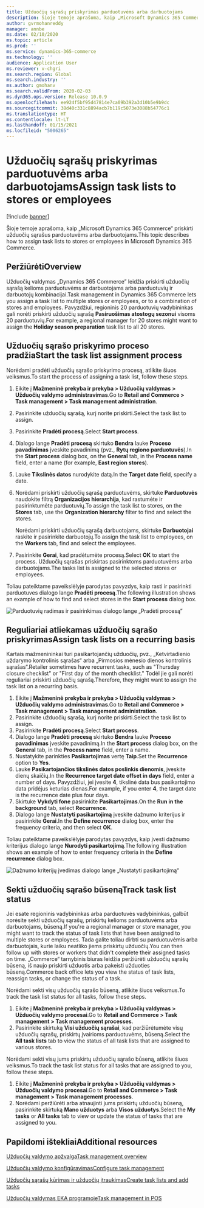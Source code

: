 ```yaml
---
title: Užduočių sąrašų priskyrimas parduotuvėms arba darbuotojams
description: Šioje temoje aprašoma, kaip „Microsoft Dynamics 365 Commerce“ priskirti užduočių sąrašus parduotuvėms arba darbuotojams.
author: gvrmohanreddy
manager: annbe
ms.date: 02/10/2020
ms.topic: article
ms.prod: ''
ms.service: dynamics-365-commerce
ms.technology: ''
audience: Application User
ms.reviewer: v-chgri
ms.search.region: Global
ms.search.industry: ''
ms.author: gmohanv
ms.search.validFrom: 2020-02-03
ms.dyn365.ops.version: Release 10.0.9
ms.openlocfilehash: ee924f5bf95d47814e7ca09b392a3d10b5e9b9dc
ms.sourcegitcommit: 38d40c331c8894acb7b119c5073e3088b54776c1
ms.translationtype: HT
ms.contentlocale: lt-LT
ms.lasthandoff: 01/15/2021
ms.locfileid: "5006265"
---
```

# <a name="assign-task-lists-to-stores-or-employees"></a><span data-ttu-id="b9855-103">Užduočių sąrašų priskyrimas parduotuvėms arba darbuotojams</span><span class="sxs-lookup"><span data-stu-id="b9855-103">Assign task lists to stores or employees</span></span>

[!include [banner](includes/banner.md)]

<span data-ttu-id="b9855-104">Šioje temoje aprašoma, kaip „Microsoft Dynamics 365 Commerce“ priskirti užduočių sąrašus parduotuvėms arba darbuotojams.</span><span class="sxs-lookup"><span data-stu-id="b9855-104">This topic describes how to assign task lists to stores or employees in Microsoft Dynamics 365 Commerce.</span></span>

## <a name="overview"></a><span data-ttu-id="b9855-105">Peržiūrėti</span><span class="sxs-lookup"><span data-stu-id="b9855-105">Overview</span></span>

<span data-ttu-id="b9855-106">Užduočių valdymas „Dynamics 365 Commerce” leidžia priskirti užduočių sąrašą kelioms parduotuvėms ar darbuotojams arba parduotuvių ir darbuotojų kombinacijai.</span><span class="sxs-lookup"><span data-stu-id="b9855-106">Task management in Dynamics 365 Commerce lets you assign a task list to multiple stores or employees, or to a combination of stores and employees.</span></span> <span data-ttu-id="b9855-107">Pavyzdžiui, regioninis 20 parduotuvių vadybininkas gali norėti priskirti užduočių sąrašą **Pasiruošimas atostogų sezonui** visoms 20 parduotuvių.</span><span class="sxs-lookup"><span data-stu-id="b9855-107">For example, a regional manager for 20 stores might want to assign the **Holiday season preparation** task list to all 20 stores.</span></span>

## <a name="start-the-task-list-assignment-process"></a><span data-ttu-id="b9855-108">Užduočių sąrašo priskyrimo proceso pradžia</span><span class="sxs-lookup"><span data-stu-id="b9855-108">Start the task list assignment process</span></span>

<span data-ttu-id="b9855-109">Norėdami pradėti užduočių sąrašo priskyrimo procesą, atlikite šiuos veiksmus.</span><span class="sxs-lookup"><span data-stu-id="b9855-109">To start the process of assigning a task list, follow these steps.</span></span>

1. <span data-ttu-id="b9855-110">Eikite į **Mažmeninė prekyba ir prekyba \> Užduočių valdymas \> Užduočių valdymo administravimas**.</span><span class="sxs-lookup"><span data-stu-id="b9855-110">Go to **Retail and Commerce \> Task management \> Task management administration**.</span></span>
1. <span data-ttu-id="b9855-111">Pasirinkite užduočių sąrašą, kurį norite priskirti.</span><span class="sxs-lookup"><span data-stu-id="b9855-111">Select the task list to assign.</span></span>
1. <span data-ttu-id="b9855-112">Pasirinkite **Pradėti procesą**.</span><span class="sxs-lookup"><span data-stu-id="b9855-112">Select **Start process**.</span></span>
1. <span data-ttu-id="b9855-113">Dialogo lange **Pradėti procesą** skirtuko **Bendra** lauke **Proceso pavadinimas** įveskite pavadinimą (pvz., **Rytų regiono parduotuvės**).</span><span class="sxs-lookup"><span data-stu-id="b9855-113">In the **Start process** dialog box, on the **General** tab, in the **Process name** field, enter a name (for example, **East region stores**).</span></span>
1. <span data-ttu-id="b9855-114">Lauke **Tikslinės datos** nurodykite datą.</span><span class="sxs-lookup"><span data-stu-id="b9855-114">In the **Target date** field, specify a date.</span></span>
1. <span data-ttu-id="b9855-115">Norėdami priskirti užduočių sąrašą parduotuvėms, skirtuke **Parduotuvės** naudokite filtrą **Organizacijos hierarchija**, kad rastumėte ir pasirinktumėte parduotuvių.</span><span class="sxs-lookup"><span data-stu-id="b9855-115">To assign the task list to stores, on the **Stores** tab, use the **Organization hierarchy** filter to find and select the stores.</span></span>

    <span data-ttu-id="b9855-116">Norėdami priskirti užduočių sąrašą darbuotojams, skirtuke **Darbuotojai** raskite ir pasirinkite darbuotojų.</span><span class="sxs-lookup"><span data-stu-id="b9855-116">To assign the task list to employees, on the **Workers** tab, find and select the employees.</span></span>

1. <span data-ttu-id="b9855-117">Pasirinkite **Gerai**, kad pradėtumėte procesą.</span><span class="sxs-lookup"><span data-stu-id="b9855-117">Select **OK** to start the process.</span></span> <span data-ttu-id="b9855-118">Užduočių sąrašas priskirtas pasirinktoms parduotuvėms arba darbuotojams.</span><span class="sxs-lookup"><span data-stu-id="b9855-118">The tasks list is assigned to the selected stores or employees.</span></span>

<span data-ttu-id="b9855-119">Toliau pateiktame paveikslėlyje parodytas pavyzdys, kaip rasti ir pasirinkti parduotuves dialogo lange **Pradėti procesą**.</span><span class="sxs-lookup"><span data-stu-id="b9855-119">The following illustration shows an example of how to find and select stores in the **Start process** dialog box.</span></span>

![Parduotuvių radimas ir pasirinkimas dialogo lange „Pradėti procesą”](media/HQ-Assign-Tasks-Lists.png)

## <a name="assign-task-lists-on-a-recurring-basis"></a><span data-ttu-id="b9855-121">Reguliariai atliekamas užduočių sąrašo priskyrimas</span><span class="sxs-lookup"><span data-stu-id="b9855-121">Assign task lists on a recurring basis</span></span>

<span data-ttu-id="b9855-122">Kartais mažmenininkai turi pasikartojančių užduočių, pvz., „Ketvirtadienio uždarymo kontrolinis sąrašas“ arba „Pirmosios mėnesio dienos kontrolinis sąrašas“.</span><span class="sxs-lookup"><span data-stu-id="b9855-122">Retailer sometimes have recurrent tasks, such as "Thursday closure checklist" or "First day of the month checklist."</span></span> <span data-ttu-id="b9855-123">Todėl jie gali norėti reguliariai priskirti užduočių sąrašą.</span><span class="sxs-lookup"><span data-stu-id="b9855-123">Therefore, they might want to assign the task list on a recurring basis.</span></span>

1. <span data-ttu-id="b9855-124">Eikite į **Mažmeninė prekyba ir prekyba \> Užduočių valdymas \> Užduočių valdymo administravimas**.</span><span class="sxs-lookup"><span data-stu-id="b9855-124">Go to **Retail and Commerce \> Task management \> Task management administration**.</span></span>
1. <span data-ttu-id="b9855-125">Pasirinkite užduočių sąrašą, kurį norite priskirti.</span><span class="sxs-lookup"><span data-stu-id="b9855-125">Select the task list to assign.</span></span>
1. <span data-ttu-id="b9855-126">Pasirinkite **Pradėti procesą**.</span><span class="sxs-lookup"><span data-stu-id="b9855-126">Select **Start process**.</span></span>
1. <span data-ttu-id="b9855-127">Dialogo lange **Pradėti procesą** skirtuko **Bendra** lauke **Proceso pavadinimas** įveskite pavadinimą.</span><span class="sxs-lookup"><span data-stu-id="b9855-127">In the **Start process** dialog box, on the **General** tab, in the **Process name** field, enter a name.</span></span>
1. <span data-ttu-id="b9855-128">Nustatykite parinkties **Pasikartojimas** vertę **Taip**.</span><span class="sxs-lookup"><span data-stu-id="b9855-128">Set the **Recurrence** option to **Yes**.</span></span>
1. <span data-ttu-id="b9855-129">Lauke **Pasikartojančios tikslinės datos poslinkis dienomis**, įveskite dienų skaičių.</span><span class="sxs-lookup"><span data-stu-id="b9855-129">In the **Recurrence target date offset in days** field, enter a number of days.</span></span> <span data-ttu-id="b9855-130">Pavyzdžiui, jei įvesite **4**, tikslinė data bus pasikartojimo data pridėjus keturias dienas.</span><span class="sxs-lookup"><span data-stu-id="b9855-130">For example, if you enter **4**, the target date is the recurrence date plus four days.</span></span>
1. <span data-ttu-id="b9855-131">Skirtuke **Vykdyti fone** pasirinkite **Pasikartojimas**.</span><span class="sxs-lookup"><span data-stu-id="b9855-131">On the **Run in the background** tab, select **Recurrence**.</span></span>
1. <span data-ttu-id="b9855-132">Dialogo lange **Nustatyti pasikartojimą** įveskite dažnumo kriterijus ir pasirinkite **Gerai**.</span><span class="sxs-lookup"><span data-stu-id="b9855-132">In the **Define recurrence** dialog box, enter the frequency criteria, and then select **OK**.</span></span>

<span data-ttu-id="b9855-133">Toliau pateiktame paveikslėlyje parodytas pavyzdys, kaip įvesti dažnumo kriterijus dialogo lange **Nurodyti pasikartojimą**.</span><span class="sxs-lookup"><span data-stu-id="b9855-133">The following illustration shows an example of how to enter frequency criteria in the **Define recurrence** dialog box.</span></span>

![Dažnumo kriterijų įvedimas dialogo lange „Nustatyti pasikartojimą“](media/HQ-Assign-Tasks-Lists-Recurrently.png)

## <a name="track-task-list-status"></a><span data-ttu-id="b9855-135">Sekti užduočių sąrašo būseną</span><span class="sxs-lookup"><span data-stu-id="b9855-135">Track task list status</span></span>

<span data-ttu-id="b9855-136">Jei esate regioninis vadybininkas arba parduotuvės vadybininkas, galbūt norėsite sekti užduočių sąrašų, priskirtų kelioms parduotuvėms arba darbuotojams, būseną.</span><span class="sxs-lookup"><span data-stu-id="b9855-136">If you're a regional manager or store manager, you might want to track the status of task lists that have been assigned to multiple stores or employees.</span></span> <span data-ttu-id="b9855-137">Tada galite toliau dirbti su parduotuvėmis arba darbuotojais, kurie laiku neatliko jiems priskirtų užduočių.</span><span class="sxs-lookup"><span data-stu-id="b9855-137">You can then follow up with stores or workers that didn't complete their assigned tasks on time.</span></span> <span data-ttu-id="b9855-138">„Commerce“ tarnybinis biuras leidžia peržiūrėti užduočių sąrašų būseną, iš naujo priskirti užduotis arba pakeisti užduoties būseną.</span><span class="sxs-lookup"><span data-stu-id="b9855-138">Commerce back office lets you view the status of task lists, reassign tasks, or change the status of a task.</span></span>

<span data-ttu-id="b9855-139">Norėdami sekti visų užduočių sąrašo būseną, atlikite šiuos veiksmus.</span><span class="sxs-lookup"><span data-stu-id="b9855-139">To track the task list status for all tasks, follow these steps.</span></span>

1. <span data-ttu-id="b9855-140">Eikite į **Mažmeninė prekyba ir prekyba \> Užduočių valdymas \> Užduočių valdymo procesai**.</span><span class="sxs-lookup"><span data-stu-id="b9855-140">Go to **Retail and Commerce \> Task management \> Task management processes**.</span></span>
1. <span data-ttu-id="b9855-141">Pasirinkite skirtuką **Visi užduočių sąrašai**, kad peržiūrėtumėte visų užduočių sąrašų, priskirtų įvairioms parduotuvėms, būseną.</span><span class="sxs-lookup"><span data-stu-id="b9855-141">Select the **All task lists** tab to view the status of all task lists that are assigned to various stores.</span></span>

<span data-ttu-id="b9855-142">Norėdami sekti visų jums priskirtų užduočių sąrašo būseną, atlikite šiuos veiksmus.</span><span class="sxs-lookup"><span data-stu-id="b9855-142">To track the task list status for all tasks that are assigned to you, follow these steps.</span></span>

1. <span data-ttu-id="b9855-143">Eikite į **Mažmeninė prekyba ir prekyba \> Užduočių valdymas \> Užduočių valdymo procesai**.</span><span class="sxs-lookup"><span data-stu-id="b9855-143">Go to **Retail and Commerce \> Task management \> Task management processes**.</span></span>
1. <span data-ttu-id="b9855-144">Norėdami peržiūrėti arba atnaujinti jums priskirtų užduočių būseną, pasirinkite skirtuką **Mano užduotys** arba **Visos užduotys**.</span><span class="sxs-lookup"><span data-stu-id="b9855-144">Select the **My tasks** or **All tasks** tab to view or update the status of tasks that are assigned to you.</span></span>

## <a name="additional-resources"></a><span data-ttu-id="b9855-145">Papildomi ištekliai</span><span class="sxs-lookup"><span data-stu-id="b9855-145">Additional resources</span></span>

[<span data-ttu-id="b9855-146">Užduočių valdymo apžvalga</span><span class="sxs-lookup"><span data-stu-id="b9855-146">Task management overview</span></span>](task-mgmt-overview.md)

[<span data-ttu-id="b9855-147">Užduočių valdymo konfigūravimas</span><span class="sxs-lookup"><span data-stu-id="b9855-147">Configure task management</span></span>](task-mgmt-configure.md)

[<span data-ttu-id="b9855-148">Užduočių sąrašų kūrimas ir užduočių įtraukimas</span><span class="sxs-lookup"><span data-stu-id="b9855-148">Create task lists and add tasks</span></span>](task-mgmt-create-lists.md)

[<span data-ttu-id="b9855-149">Užduočių valdymas EKA programoje</span><span class="sxs-lookup"><span data-stu-id="b9855-149">Task management in POS</span></span>](task-mgmt-POS.md)
